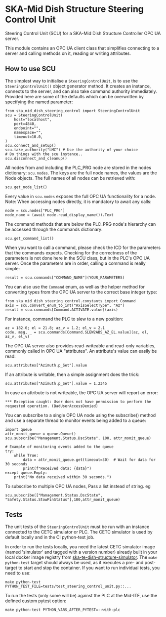 # SKA-Mid Dish Structure Steering Control Unit

Steering Control Unit (SCU) for a SKA-Mid Dish Structure Controller OPC UA server.

This module contains an OPC UA client class that simplifies connecting to a server and
calling methods on it, reading or writing attributes.

## How to use SCU

The simplest way to initialise a ``SteeringControlUnit``, is to use the ``SteeringControlUnit()``
object generator method. It creates an instance, connects to the server, and can also
take command authority immediately. Provided here are some of the defaults which can be
overwritten by specifying the named parameter:

    from ska_mid_dish_steering_control import SteeringControlUnit
    scu = SteeringControlUnit(
        host="localhost",
        port=4840,
        endpoint="",
        namespace="",
        timeout=10.0,
    )
    scu.connect_and_setup()
    scu.take_authority("LMC") # Use the authority of your choice
    # Do things with the scu instance..
    scu.disconnect_and_cleanup()

All nodes from and including the PLC_PRG node are stored in the nodes dictionary:
``scu.nodes``. The keys are the full node names, the values are the Node objects.
The full names of all nodes can be retrieved with:

    scu.get_node_list()

Every value in ``scu.nodes`` exposes the full OPC UA functionality for a node.
Note: When accessing nodes directly, it is mandatory to await any calls:

    node = scu.nodes["PLC_PRG"]
    node_name = (await node.read_display_name()).Text

The command methods that are below the PLC_PRG node's hierarchy can be accessed through
the commands dictionary:

    scu.get_command_list()

When you want to call a command, please check the ICD for the parameters that the
commands expects. Checking for the correctness of the parameters is not done here
in the SCU class, but in the PLC's OPC UA server. Once the parameters are in order,
calling a command is really simple:

    result = scu.commands["COMMAND_NAME"](YOUR_PARAMETERS)

You can also use the ``Command`` enum, as well as the helper method for converting types
from the OPC UA server to the correct base integer type:

    from ska_mid_dish_steering_control.constants import Command
    axis = scu.convert_enum_to_int("AxisSelectType", "Az")
    result = scu.commands[Command.ACTIVATE.value](axis)

For instance, command the PLC to slew to a new position:

    az = 182.0; el = 21.8; az_v = 1.2; el_v = 2.1
    code, msg, _ = scu.commands[Command.SLEW2ABS_AZ_EL.value](az, el, az_v, el_v)

The OPC UA server also provides read-writeable and read-only variables, commonly
called in OPC UA "attributes". An attribute's value can easily be read:

    scu.attributes["Azimuth.p_Set"].value

If an attribute is writable, then a simple assignment does the trick:

    scu.attributes["Azimuth.p_Set"].value = 1.2345

In case an attribute is not writeable, the OPC UA server will report an error:

`*** Exception caught: User does not have permission to perform the requested operation.
(BadUserAccessDenied)`

You can subscribe to a single OPC UA node using the subscribe() method and use a 
separate thread to monitor events being added to a queue:

    import queue
    attr_monit_queue = queue.Queue()
    scu.subscribe("Management.Status.DscState", 100, attr_monit_queue)

    # Example of monitoring events added to the queue
    try:
        while True:
            data = attr_monit_queue.get(timeout=30)  # Wait for data for 30 seconds
            print(f"Received data: {data}")
    except queue.Empty:
        print("No data received within 30 seconds.")

To subscribe to multiple OPC UA nodes, Pass a list instead of string. eg

    scu.subscribe(["Management.Status.DscState", "Safety.Status.StowPinStatus"],100,attr_monit_queue)

## Tests

The unit tests of the ``SteeringControlUnit`` must be run with an instance connected to the CETC simulator or PLC. The CETC simulator is used by default locally and in the CI python-test job. 

In order to run the tests locally, you need the latest CETC simulator image (named 'simulator' and tagged with a version number) already built in your local docker image registry from [ska-te-dish-structure-simulator](https://gitlab.com/ska-telescope/ska-te-dish-structure-simulator). The ``make python-test`` target should always be used, as it executes a pre- and post-target to start and stop the container. If you want to run individual tests, you need to use:

    make python-test PYTHON_TEST_FILE=tests/test_steering_control_unit.py::...

To run the tests (only some will be) against the PLC at the Mid-ITF, use the defined custom pytest option:

    make python-test PYTHON_VARS_AFTER_PYTEST=--with-plc

